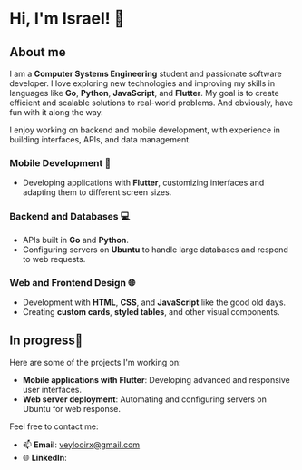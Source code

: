 # Hi, I'm Israel! 👋

## About me

I am a **Computer Systems Engineering** student and passionate software developer. I love exploring new technologies and improving my skills in languages like **Go**, **Python**, **JavaScript**, and **Flutter**. 
My goal is to create efficient and scalable solutions to real-world problems.
And obviously, have fun with it along the way.

I enjoy working on backend and mobile development, with experience in building interfaces, APIs, and data management.

### Mobile Development 📱
- Developing applications with **Flutter**, customizing interfaces and adapting them to different screen sizes.
  
### Backend and Databases 💻
- APIs built in **Go** and **Python**.
- Configuring servers on **Ubuntu** to handle large databases and respond to web requests.

### Web and Frontend Design 🌐
- Development with **HTML**, **CSS**, and **JavaScript** like the good old days. 
- Creating **custom cards**, **styled tables**, and other visual components.

## In progress🚀

Here are some of the projects I'm working on:

- **Mobile applications with Flutter**: Developing advanced and responsive user interfaces.
- **Web server deployment**: Automating and configuring servers on Ubuntu for web response.

Feel free to contact me:

- 📫 **Email**: veylooirx@gmail.com
- 🌐 **LinkedIn**: 
